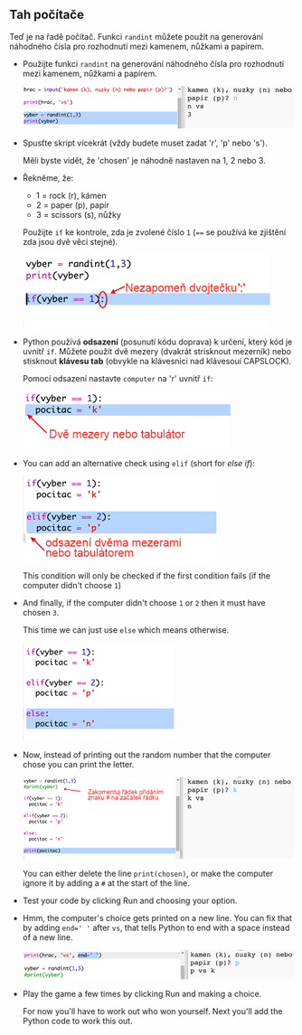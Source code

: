 ## Tah počítače

Teď je na řadě počítač. Funkci `randint` můžete použít na generování náhodného čísla pro rozhodnutí mezi kamenem, nůžkami a papírem.

+ Použijte funkci `randint` na generování náhodného čísla pro rozhodnutí mezi kamenem, nůžkami a papírem.
    
    ![screenshot](images/rps-randint.png)

+ Spusťte skript vícekrát (vždy budete muset zadat 'r', 'p' nebo 's').
    
    Měli byste vidět, že 'chosen' je náhodně nastaven na 1, 2 nebo 3.

+ Řekněme, že:
    
    + 1 = rock (r), kámen
    + 2 = paper (p), papír
    + 3 = scissors (s), nůžky
    
    Použijte `if` ke kontrole, zda je zvolené číslo `1` (`==` se používá ke zjištění zda jsou dvě věci stejné).
    
    ![screenshot](images/rps-if-1.png)

+ Python používá **odsazení** (posunutí kódu doprava) k určení, který kód je uvnitř `if`. Můžete použít dvě mezery (dvakrát strisknout mezerník) nebo stisknout **klávesu tab** (obvykle na klávesnici nad klávesouí CAPSLOCK).
    
    Pomocí odsazení nastavte `computer` na 'r' uvnitř `if`:
    
    ![screenshot](images/rps-indent.png)

+ You can add an alternative check using `elif` (short for *else if*):
    
    ![screenshot](images/rps-elif-2.png)
    
    This condition will only be checked if the first condition fails (if the computer didn't choose `1`)

+ And finally, if the computer didn't choose `1` or `2` then it must have chosen `3`.
    
    This time we can just use `else` which means otherwise.
    
    ![screenshot](images/rps-else-3.png)

+ Now, instead of printing out the random number that the computer chose you can print the letter.
    
    ![screenshot](images/rps-print-computer.png)
    
    You can either delete the line `print(chosen)`, or make the computer ignore it by adding a `#` at the start of the line.

+ Test your code by clicking Run and choosing your option.

+ Hmm, the computer's choice gets printed on a new line. You can fix that by adding `end=' '` after `vs`, that tells Python to end with a space instead of a new line.
    
    ![screenshot](images/rps-same-line.png)

+ Play the game a few times by clicking Run and making a choice.
    
    For now you'll have to work out who won yourself. Next you'll add the Python code to work this out.
